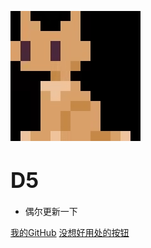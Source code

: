 ![logo](_media/logo.png)

# <big>D5</big>


* 偶尔更新一下

[我的GitHub](https://github.com/D5rrr)
[没想好用处的按钮]()